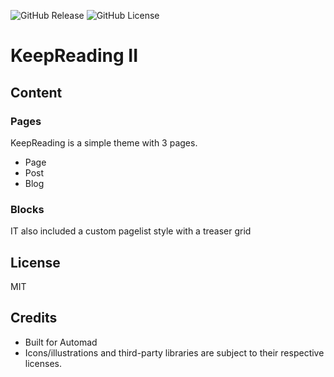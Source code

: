 ![GitHub Release](https://img.shields.io/github/v/release/cheinisch/KeepReadingII-Automad?style=for-the-badge&include_prereleases&display_name=release&logo=github&color=purple) ![GitHub License](https://img.shields.io/github/license/cheinisch/KeepreadingII-Automad?style=for-the-badge)




# KeepReading II

## Content

### Pages
KeepReading is a simple theme with 3 pages.
- Page
- Post
- Blog

### Blocks
IT also included a custom pagelist style with a treaser grid  


## License
MIT

## Credits
- Built for Automad
- Icons/illustrations and third-party libraries are subject to their respective licenses.